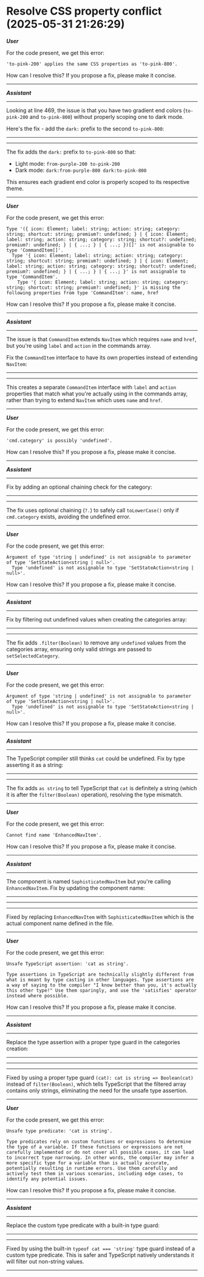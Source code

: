 <!-- Generated by SpecStory -->

# Resolve CSS property conflict (2025-05-31 21:26:29)

_**User**_

For the code present, we get this error:
```
'to-pink-200' applies the same CSS properties as 'to-pink-800'.
```
How can I resolve this? If you propose a fix, please make it concise.

---

_**Assistant**_



---

Looking at line 469, the issue is that you have two gradient end colors (`to-pink-200` and `to-pink-800`) without properly scoping one to dark mode.

Here's the fix - add the `dark:` prefix to the second `to-pink-800`:

---



---

The fix adds the `dark:` prefix to `to-pink-800` so that:
- Light mode: `from-purple-200 to-pink-200` 
- Dark mode: `dark:from-purple-800 dark:to-pink-800`

This ensures each gradient end color is properly scoped to its respective theme.

---

_**User**_

For the code present, we get this error:
```
Type '({ icon: Element; label: string; action: string; category: string; shortcut: string; premium?: undefined; } | { icon: Element; label: string; action: string; category: string; shortcut?: undefined; premium?: undefined; } | { ...; } | { ...; })[]' is not assignable to type 'CommandItem[]'.
  Type '{ icon: Element; label: string; action: string; category: string; shortcut: string; premium?: undefined; } | { icon: Element; label: string; action: string; category: string; shortcut?: undefined; premium?: undefined; } | { ...; } | { ...; }' is not assignable to type 'CommandItem'.
    Type '{ icon: Element; label: string; action: string; category: string; shortcut: string; premium?: undefined; }' is missing the following properties from type 'CommandItem': name, href
```
How can I resolve this? If you propose a fix, please make it concise.

---

_**Assistant**_



---

The issue is that `CommandItem` extends `NavItem` which requires `name` and `href`, but you're using `label` and `action` in the commands array. 

Fix the `CommandItem` interface to have its own properties instead of extending `NavItem`:

---



---

This creates a separate `CommandItem` interface with `label` and `action` properties that match what you're actually using in the commands array, rather than trying to extend `NavItem` which uses `name` and `href`.

---

_**User**_

For the code present, we get this error:
```
'cmd.category' is possibly 'undefined'.
```
How can I resolve this? If you propose a fix, please make it concise.

---

_**Assistant**_



---

Fix by adding an optional chaining check for the category:

---



---

The fix uses optional chaining (`?.`) to safely call `toLowerCase()` only if `cmd.category` exists, avoiding the undefined error.

---

_**User**_

For the code present, we get this error:
```
Argument of type 'string | undefined' is not assignable to parameter of type 'SetStateAction<string | null>'.
  Type 'undefined' is not assignable to type 'SetStateAction<string | null>'.
```
How can I resolve this? If you propose a fix, please make it concise.

---

_**Assistant**_



---

Fix by filtering out undefined values when creating the categories array:

---



---

The fix adds `.filter(Boolean)` to remove any `undefined` values from the categories array, ensuring only valid strings are passed to `setSelectedCategory`.

---

_**User**_

For the code present, we get this error:
```
Argument of type 'string | undefined' is not assignable to parameter of type 'SetStateAction<string | null>'.
  Type 'undefined' is not assignable to type 'SetStateAction<string | null>'.
```
How can I resolve this? If you propose a fix, please make it concise.

---

_**Assistant**_



---

The TypeScript compiler still thinks `cat` could be undefined. Fix by type asserting it as a string:

---



---

The fix adds `as string` to tell TypeScript that `cat` is definitely a string (which it is after the `filter(Boolean)` operation), resolving the type mismatch.

---

_**User**_

For the code present, we get this error:
```
Cannot find name 'EnhancedNavItem'.
```
How can I resolve this? If you propose a fix, please make it concise.

---

_**Assistant**_



---

The component is named `SophisticatedNavItem` but you're calling `EnhancedNavItem`. Fix by updating the component name:

---



---



---

Fixed by replacing `EnhancedNavItem` with `SophisticatedNavItem` which is the actual component name defined in the file.

---

_**User**_

For the code present, we get this error:
```
Unsafe TypeScript assertion: 'cat as string'.

Type assertions in TypeScript are technically slightly different from what is meant by type casting in other languages. Type assertions are a way of saying to the compiler "I know better than you, it's actually this other type!" Use them sparingly, and use the 'satisfies' operator instead where possible.
```
How can I resolve this? If you propose a fix, please make it concise.

---

_**Assistant**_



---

Replace the type assertion with a proper type guard in the categories creation:

---



---



---

Fixed by using a proper type guard `(cat): cat is string => Boolean(cat)` instead of `filter(Boolean)`, which tells TypeScript that the filtered array contains only strings, eliminating the need for the unsafe type assertion.

---

_**User**_

For the code present, we get this error:
```
Unsafe type predicate: 'cat is string'.

Type predicates rely on custom functions or expressions to determine the type of a variable. If these functions or expressions are not carefully implemented or do not cover all possible cases, it can lead to incorrect type narrowing. In other words, the compiler may infer a more specific type for a variable than is actually accurate, potentially resulting in runtime errors. Use them carefully and actively test them in various scenarios, including edge cases, to identify any potential issues.
```
How can I resolve this? If you propose a fix, please make it concise.

---

_**Assistant**_



---

Replace the custom type predicate with a built-in type guard:

---



---

Fixed by using the built-in `typeof cat === 'string'` type guard instead of a custom type predicate. This is safer and TypeScript natively understands it will filter out non-string values.

---

